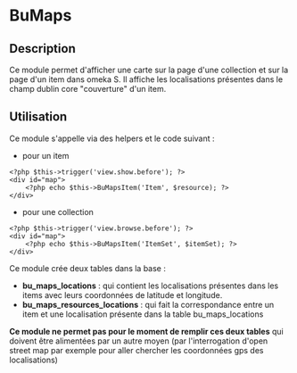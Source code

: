 # BuMaps
## Description
Ce module permet d'afficher une carte sur la page d'une collection et sur la page d'un item dans omeka S.
Il affiche les localisations présentes dans le champ dublin core "couverture" d'un item.

## Utilisation
Ce module s'appelle via des helpers et le code suivant :
- pour un item
```
<?php $this->trigger('view.show.before'); ?>
<div id="map">
    <?php echo $this->BuMapsItem('Item', $resource); ?>
</div>
```
- pour une collection
```
<?php $this->trigger('view.browse.before'); ?>
<div id="map">
    <?php echo $this->BuMapsItem('ItemSet', $itemSet); ?>
</div>
```

Ce module crée deux tables dans la base :
- **bu_maps_locations** : qui contient les localisations présentes dans les items avec leurs coordonnées de latitude et longitude.
- **bu_maps_resources_locations** : qui fait la correspondance entre un item et une localisation présente dans la table bu_maps_locations

**Ce module ne permet pas pour le moment de remplir ces deux tables** qui doivent être alimentées par un autre moyen (par l'interrogation d'open street map par exemple pour aller chercher les coordonnées gps des localisations)


    


